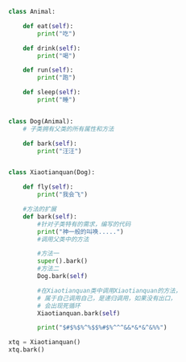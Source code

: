 
<BlogInfo id="733" title="6.扩展父类的方法" author="白日梦想猿" pv=0 read_times=0 pre_cost_time=0分35秒 category="面向对象的特性" tag_list="['面向对象的特性']" create_time="2020.02.26 15:42:58" update_time="2020.02.26 16:00:56" />

```python
class Animal:

    def eat(self):
        print("吃")

    def drink(self):
        print("喝")

    def run(self):
        print("跑")

    def sleep(self):
        print("睡")


class Dog(Animal):
    # 子类拥有父类的所有属性和方法

    def bark(self):
        print("汪汪")


class Xiaotianquan(Dog):

    def fly(self):
        print("我会飞")

    #方法的扩展
    def bark(self):
        #针对子类特有的需求，编写的代码
        print("神一般的叫唤.....")
        #调用父类中的方法

        #方法一
        super().bark()
        #方法二
        Dog.bark(self)

        #在Xiaotianquan类中调用Xiaotianquan的方法，
        # 属于自己调用自己，是递归调用，如果没有出口，
        # 会出现死循环
        Xiaotianquan.bark(self)

        print("$#$%$%^%$$%#$%^^^&&*&*&^&%%")

xtq = Xiaotianquan()
xtq.bark()

```
